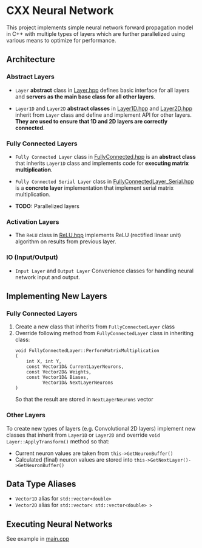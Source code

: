 # CXX Neural Network

This project implements simple neural network forward propagation model in C++ with multiple types of layers which are further parallelized using various means to optimize for performance.

## Architecture

### Abstract Layers

- `Layer` **abstract** class in [Layer.hpp](/Layers/Base/Layer.hpp) defines basic interface for all layers and **servers as the main base class for all other layers**.

- `Layer1D` and `Layer2D` **abstract classes** in [Layer1D.hpp](/Layers/Base/Layer1D.hpp) and [Layer2D.hpp](/Layers/Base/Layer2D.hpp) inherit from `Layer` class and define and implement API for other layers. **They are used to ensure that 1D and 2D layers are correctly connected**.

### Fully Connected Layers

- `Fully Connected Layer` class in [FullyConnected.hpp](/Layers/FullyConnected/FullyConnected.hpp) is an **abstract class** that inherits `Layer1D` class and implements code for **executing matrix multiplication**.

- `Fully Connected Serial Layer` class in [FullyConnectedLayer_Serial.hpp](/Layers/FullyConnected/FullyConnectedLayer_Serial.hpp) is a **concrete layer** implementation that implement serial matrix multiplication.

- **TODO:** Parallelized layers

### Activation Layers

- The `ReLU` class in [ReLU.hpp](/Layers/Activation/ReLU.hpp) implements ReLU (rectified linear unit) algorithm on results from previous layer.

### IO (Input/Output)

- `Input Layer` and `Output Layer` Convenience classes for handling neural network input and output.

## Implementing New Layers

### Fully Connected Layers
1. Create a new class that inherits from `FullyConnectedLayer` class
2. Override following method from `FullyConnectedLayer` class in inheriting class:
    ```
    void FullyConnectedLayer::PerformMatrixMultiplication
    (
        int X, int Y,
        const Vector1D& CurrentLayerNeurons,
        const Vector2D& Weights,
        const Vector1D& Biases,
              Vector1D& NextLayerNeurons
    )
    ```
    So that the result are stored in `NextLayerNeurons` vector

### Other Layers
To create new types of layers (e.g. Convolutional 2D layers) implement new classes that inherit from `Layer1D` or `Layer2D` and override `void Layer::ApplyTransform()` method so that:
- Current neuron values are taken from `this->GetNeuronBuffer()`
- Calculated (final) neuron values are stored into `this->GetNextLayer()->GetNeuronBuffer()`

## Data Type Aliases
- `Vector1D` alias for `std::vector<double>`
- `Vector2D` alias for `std::vector< std::vector<double> >`

## Executing Neural Networks
See example in [main.cpp](/main.cpp)